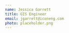 ```yaml
---
name: Jessica Garrett
title: GIS Engineer
email: jgarrett@iconeng.com
photo: placeholder.png
---
```

